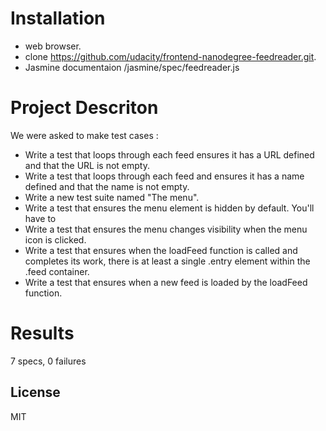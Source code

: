 # Installation
- web browser.
- clone  https://github.com/udacity/frontend-nanodegree-feedreader.git.
- Jasmine documentaion /jasmine/spec/feedreader.js


# Project Descriton
We were asked to make test cases :
  - Write a test that loops through each feed ensures it has a URL defined and that the URL is not empty.
- Write a test that loops through each feed and ensures it has a name defined and that the name is not empty.
- Write a new test suite named "The menu".
- Write a test that ensures the menu element is hidden by default. You'll have to 
- Write a test that ensures the menu changes visibility when the menu icon is clicked. 
- Write a test that ensures when the loadFeed function is called and completes its work, there is at least a single .entry element within the .feed container. 
- Write a test that ensures when a new feed is loaded by the loadFeed function.
  
# Results 
7 specs, 0 failures




License
----

MIT




 